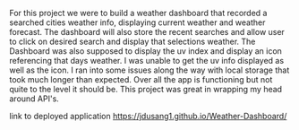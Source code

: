 For this project we were to build a weather dashboard that recorded a searched cities weather info, displaying current weather and weather forecast. The dashboard will also store the recent searches and allow user to click on desired search and display that selections weather. The Dashboard was also supposed to display the uv index and display an icon referencing that days weather. I was unable to get the uv info displayed as well as the icon. I ran into some issues along the way with local storage that took much longer than expected. Over all the app is functioning but not quite to the level it should be. This project was great in wrapping my head around API's.    

link to deployed application https://jdusang1.github.io/Weather-Dashboard/